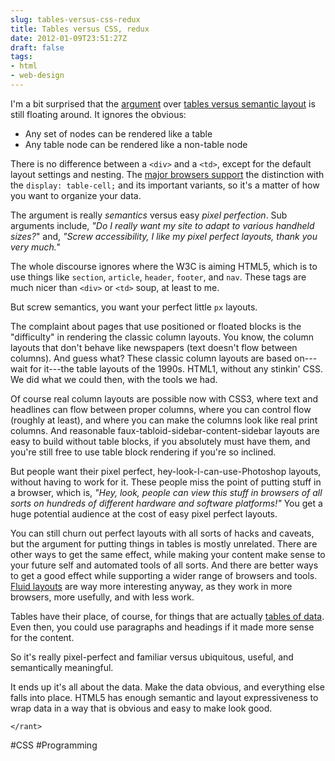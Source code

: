 ```yaml
---
slug: tables-versus-css-redux
title: Tables versus CSS, redux
date: 2012-01-09T23:51:27Z
draft: false
tags:
- html
- web-design
---
```


I'm a bit surprised that the [argument](http://www.reddit.com/r/programming/comments/7uecr/css_should_not_be_used_for_layout_good_rant/c07fqvk)
over [tables versus semantic layout](http://www.jwz.org/doc/markup.html) is still floating around. It ignores the obvious:

- Any set of nodes can be rendered like a table
- Any table node can be rendered like a non-table node

There is no difference between a `<div>` and a `<td>`, except for the default layout settings and nesting. The
[major browsers support](http://www.quirksmode.org/css/display.html) the distinction with the `display: table-cell;` and its important
variants, so it's a matter of how you want to organize your data.

The argument is really *semantics* versus easy *pixel perfection*. Sub arguments include, *"Do I really want my site to adapt to
various handheld sizes?*" and, *"Screw accessibility, I like my pixel perfect layouts, thank you very much."*

The whole discourse ignores where the W3C is aiming HTML5, which is to use things like `section`, `article`, `header`,
`footer`, and `nav`. These tags are much nicer than `<div>` or `<td>` soup, at least to me.

But screw semantics, you want your perfect little `px` layouts.

The complaint about pages that use positioned or floated blocks is the "difficulty" in rendering the classic column layouts.
You know, the column layouts that don't behave like newspapers (text doesn't flow between columns). And guess what? These
classic column layouts are based on---wait for it---the table layouts of the 1990s. HTML1, without any stinkin' CSS. We did
what we could then, with the tools we had.

Of course real column layouts are possible now with CSS3, where text and headlines can flow between proper columns, where you
can control flow (roughly at least), and where you can make the columns look like real print columns. And reasonable
faux-tabloid-sidebar-content-sidebar layouts are easy to build without table blocks, if you absolutely must have them, and you're
still free to use table block rendering if you're so inclined.

But people want their pixel perfect, hey-look-I-can-use-Photoshop layouts, without having to work for it. These people miss the
point of putting stuff in a browser, which is, *"Hey, look, people can view this stuff in browsers of all sorts on hundreds of different hardware and software platforms!"* You get a huge potential audience at the cost of easy pixel perfect layouts.

You can still churn out perfect layouts with all sorts of hacks and caveats, but the argument for putting things in tables is
mostly unrelated. There are other ways to get the same effect, while making your content make sense to your future self and
automated tools of all sorts. And there are better ways to get a good effect while supporting a wider range of browsers and tools.
[Fluid layouts](http://37signals.com/svn/posts/2661-experimenting-with-responsive-design-in-iterations) are way more interesting
anyway, as they work in more browsers, more usefully, and with less work.

Tables have their place, of course, for things that are actually [tables of data](http://www.ptable.com/). Even then, you could use
paragraphs and headings if it made more sense for the content.

So it's really pixel-perfect and familiar versus ubiquitous, useful, and semantically meaningful.

It ends up it's all about the data. Make the data obvious, and everything else falls into place. HTML5 has enough semantic and
layout expressiveness to wrap data in a way that is obvious and easy to make look good.

`</rant>`

#CSS #Programming
